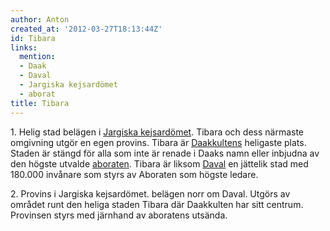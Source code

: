 ```yaml
---
author: Anton
created_at: '2012-03-27T18:13:44Z'
id: Tibara
links:
  mention:
  - Daak
  - Daval
  - Jargiska kejsardömet
  - aborat
title: Tibara
---
```


1\. Helig stad belägen i [Jargiska kejsardömet]. Tibara och dess närmaste omgivning utgör en egen
provins. Tibara är [Daakkultens] heligaste plats. Staden är stängd för alla som inte är renade i
Daaks namn eller inbjudna av den högste utvalde [aboraten]. Tibara är liksom [Daval] en jättelik
stad med 180.000 invånare som styrs av Aboraten som högste ledare.

2\. Provins i Jargiska kejsardömet. belägen norr om Daval. Utgörs av området runt den heliga staden
Tibara där Daakkulten har sitt centrum. Provinsen styrs med järnhand av aboratens utsända.

  [Jargiska kejsardömet]: Jargiska_kejsardömet
  [Daakkultens]: Daak
  [aboraten]: aborat
  [Daval]: Daval
